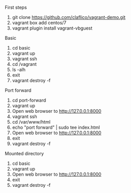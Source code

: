 First steps
1. git clone https://github.com/claflico/vagrant-demo.git
2. vagrant box add centos/7
3. vagrant plugin install vagrant-vbguest

Basic
1. cd basic
2. vagrant up
3. vagrant ssh
4. cd /vagrant
5. ls -alh
6. exit
7. vagrant destroy -f

Port forward
1. cd port-forward
2. vagrant up
3. Open web browser to http://127.0.0.1:8000
4. vagrant ssh
5. cd /var/www/html
6. echo "port forward" | sudo tee index.html
7. Open web browser to http://127.0.0.1:8000
8. exit
9. vagrant destroy -f

Mounted directory
1. cd basic
2. vagrant up
3. Open web browser to http://127.0.0.1:8000
8. exit
9. vagrant destroy -f
